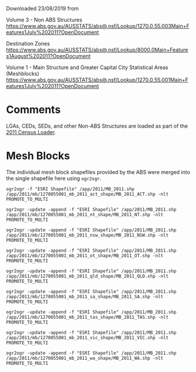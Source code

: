 Downloaded 23/08/2019 from

Volume 3 - Non ABS Structures
https://www.abs.gov.au/AUSSTATS/abs@.nsf/Lookup/1270.0.55.003Main+Features1July%202011?OpenDocument

Destination Zones
https://www.abs.gov.au/AUSSTATS/abs@.nsf/Lookup/8000.0Main+Features1August%202011?OpenDocument

Volume 1 - Main Structure and Greater Capital City Statistical Areas (Meshblocks)
https://www.abs.gov.au/AUSSTATS/abs@.nsf/Lookup/1270.0.55.001Main+Features1July%202011?OpenDocument

# Comments

LGAs, CEDs, SEDs, and other Non-ABS Structures are loaded as part of the [2011 Census Loader](https://github.com/ealgis/aus-census-2011).

# Mesh Blocks

The individual mesh block shapefiles provided by the ABS were merged into the single shapefile here using `ogr2ogr`.

```
ogr2ogr -f "ESRI Shapefile" /app/2011/MB_2011.shp /app/2011/mb/1270055001_mb_2011_act_shape/MB_2011_ACT.shp -nlt PROMOTE_TO_MULTI

ogr2ogr -update -append -f "ESRI Shapefile" /app/2011/MB_2011.shp /app/2011/mb/1270055001_mb_2011_nt_shape/MB_2011_NT.shp -nlt PROMOTE_TO_MULTI

ogr2ogr -update -append -f "ESRI Shapefile" /app/2011/MB_2011.shp /app/2011/mb/1270055001_mb_2011_nsw_shape/MB_2011_NSW.shp -nlt PROMOTE_TO_MULTI

ogr2ogr -update -append -f "ESRI Shapefile" /app/2011/MB_2011.shp /app/2011/mb/1270055001_mb_2011_ot_shape/MB_2011_OT.shp -nlt PROMOTE_TO_MULTI

ogr2ogr -update -append -f "ESRI Shapefile" /app/2011/MB_2011.shp /app/2011/mb/1270055001_mb_2011_qld_shape/MB_2011_QLD.shp -nlt PROMOTE_TO_MULTI

ogr2ogr -update -append -f "ESRI Shapefile" /app/2011/MB_2011.shp /app/2011/mb/1270055001_mb_2011_sa_shape/MB_2011_SA.shp -nlt PROMOTE_TO_MULTI

ogr2ogr -update -append -f "ESRI Shapefile" /app/2011/MB_2011.shp /app/2011/mb/1270055001_mb_2011_tas_shape/MB_2011_TAS.shp -nlt PROMOTE_TO_MULTI

ogr2ogr -update -append -f "ESRI Shapefile" /app/2011/MB_2011.shp /app/2011/mb/1270055001_mb_2011_vic_shape/MB_2011_VIC.shp -nlt PROMOTE_TO_MULTI

ogr2ogr -update -append -f "ESRI Shapefile" /app/2011/MB_2011.shp /app/2011/mb/1270055001_mb_2011_wa_shape/MB_2011_WA.shp -nlt PROMOTE_TO_MULTI
```

